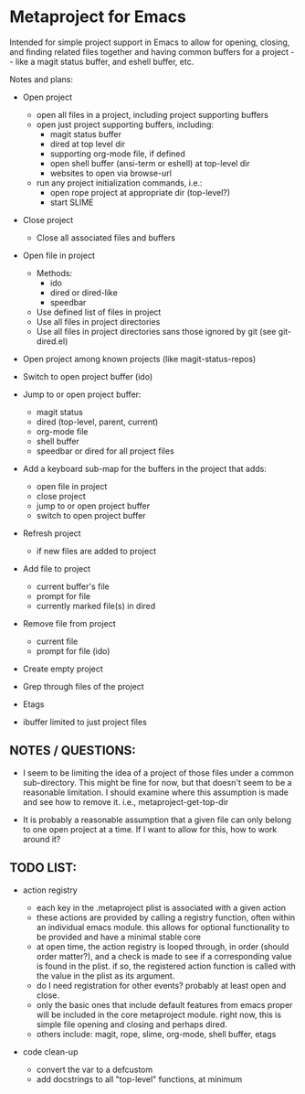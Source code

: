Metaproject for Emacs
=====================

Intended for simple project support in Emacs to allow for opening,
closing, and finding related files together and having common buffers
for a project -- like a magit status buffer, and eshell buffer, etc.

Notes and plans:

- Open project
  - open all files in a project, including project supporting buffers
  - open just project supporting buffers, including:
    - magit status buffer
    - dired at top level dir
    - supporting org-mode file, if defined
    - open shell buffer (ansi-term or eshell) at top-level dir
    - websites to open via browse-url
  - run any project initialization commands, i.e.:
    - open rope project at appropriate dir (top-level?)
    - start SLIME

- Close project
  - Close all associated files and buffers

- Open file in project
  - Methods:
    - ido
    - dired or dired-like
    - speedbar
  - Use defined list of files in project
  - Use all files in project directories
  - Use all files in project directories sans those ignored by git
    (see git-dired.el)

- Open project among known projects (like magit-status-repos)

- Switch to open project buffer (ido)

- Jump to or open project buffer:
  - magit status
  - dired (top-level, parent, current)
  - org-mode file
  - shell buffer
  - speedbar or dired for all project files

- Add a keyboard sub-map for the buffers in the project that adds:
  - open file in project
  - close project
  - jump to or open project buffer
  - switch to open project buffer

- Refresh project
  - if new files are added to project

- Add file to project
  - current buffer's file
  - prompt for file
  - currently marked file(s) in dired

- Remove file from project
  - current file
  - prompt for file (ido)

- Create empty project

- Grep through files of the project

- Etags

- ibuffer limited to just project files


NOTES / QUESTIONS:
-----------------

- I seem to be limiting the idea of a project of those files under a
  common sub-directory.  This might be fine for now, but that doesn't
  seem to be a reasonable limitation.  I should examine where this
  assumption is made and see how to remove it.  i.e.,
  metaproject-get-top-dir

- It is probably a reasonable assumption that a given file can only
  belong to one open project at a time.  If I want to allow for this,
  how to work around it?
  
TODO LIST:
----------

- action registry
  - each key in the .metaproject plist is associated with a given
    action
  - these actions are provided by calling a registry function, often
    within an individual emacs module.  this allows for optional
    functionality to be provided and have a minimal stable core
  - at open time, the action registry is looped through, in order
    (should order matter?), and a check is made to see if a
    corresponding value is found in the plist.  if so, the registered
    action function is called with the value in the plist as its
    argument.
  - do I need registration for other events?  probably at least open
    and close.
  - only the basic ones that include default features from emacs
    proper will be included in the core metaproject module.  right
    now, this is simple file opening and closing and perhaps dired.
  - others include: magit, rope, slime, org-mode, shell buffer, etags

- code clean-up
  - convert the var to a defcustom
  - add docstrings to all "top-level" functions, at minimum

  
